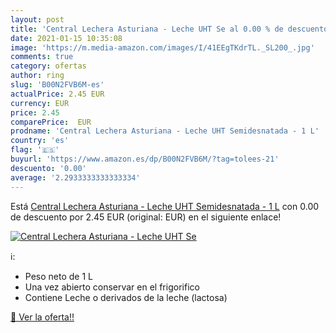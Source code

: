 ```yaml
---
layout: post
title: 'Central Lechera Asturiana - Leche UHT Se al 0.00 % de descuento'
date: 2021-01-15 10:35:08
image: 'https://m.media-amazon.com/images/I/41EEgTKdrTL._SL200_.jpg'
comments: true
category: ofertas
author: ring
slug: 'B00N2FVB6M-es'
actualPrice: 2.45 EUR
currency: EUR
price: 2.45
comparePrice:  EUR
prodname: 'Central Lechera Asturiana - Leche UHT Semidesnatada - 1 L'
country: 'es'
flag: '🇪🇸'
buyurl: 'https://www.amazon.es/dp/B00N2FVB6M/?tag=tolees-21'
descuento: '0.00'
average: '2.2933333333333334'
---
```


Está [Central Lechera Asturiana - Leche UHT Semidesnatada - 1 L](https://www.amazon.es/dp/B00N2FVB6M/?tag=tolees-21) con 0.00 de descuento por 2.45 EUR (original:  EUR) en el siguiente enlace!

[![Central Lechera Asturiana - Leche UHT Se](https://m.media-amazon.com/images/I/41EEgTKdrTL._SL200_.jpg)](https://www.amazon.es/dp/B00N2FVB6M/?tag=tolees-21)

ℹ️:

- Peso neto de 1 L
- Una vez abierto conservar en el frigorifico
- Contiene Leche o derivados de la leche (lactosa)

[🛒 Ver la oferta!!](https://www.amazon.es/dp/B00N2FVB6M/?tag=tolees-21)
